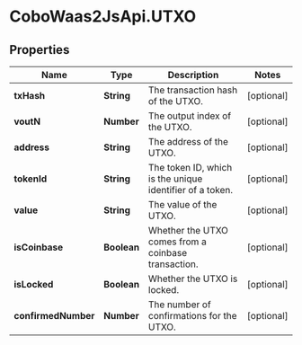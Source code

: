 # CoboWaas2JsApi.UTXO

## Properties

Name | Type | Description | Notes
------------ | ------------- | ------------- | -------------
**txHash** | **String** | The transaction hash of the UTXO. | [optional] 
**voutN** | **Number** | The output index of the UTXO. | [optional] 
**address** | **String** | The address of the UTXO. | [optional] 
**tokenId** | **String** | The token ID, which is the unique identifier of a token. | [optional] 
**value** | **String** | The value of the UTXO. | [optional] 
**isCoinbase** | **Boolean** | Whether the UTXO comes from a coinbase transaction. | [optional] 
**isLocked** | **Boolean** | Whether the UTXO is locked. | [optional] 
**confirmedNumber** | **Number** | The number of confirmations for the UTXO. | [optional] 


